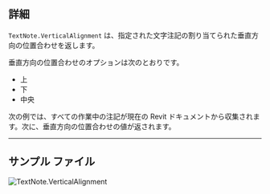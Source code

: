 ## 詳細
`TextNote.VerticalAlignment` は、指定された文字注記の割り当てられた垂直方向の位置合わせを返します。

垂直方向の位置合わせのオプションは次のとおりです。
- 上
- 下
- 中央

次の例では、すべての作業中の注記が現在の Revit ドキュメントから収集されます。次に、垂直方向の位置合わせの値が返されます。

___
## サンプル ファイル

![TextNote.VerticalAlignment](./Revit.Elements.TextNote.VerticalAlignment_img.jpg)
